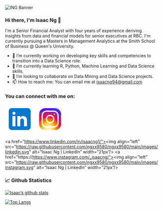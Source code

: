 ![ING Banner](https://user-images.githubusercontent.com/86623708/146691106-9e240cd4-d506-4b02-b0f5-4203dcf0058f.png)

### Hi there, I'm Isaac Ng 👋

I'm a Senior Financial Analyst with four years of experience deriving insights from data and financial models for senior executives at RBC.  I'm currently pursuing a Masters in Management Analytics at the Smith School of Business @ Queen's University.

- 🔭 I’m currently working on developing key skills and competencies to transition into a Data Science role. 
- 🌱 I’m currently learning R, Python, Machine Learning and Data Science skills. 
- 👯 I’m looking to collaborate on Data Mining and Data Science projects. 
- 📫 How to reach me: You can email me at isaacng94@gmail.com

### You can connect with me on:

[![Linkedin Logo](/images/linkedin.svg)](www.linkedin.com/in/isaacng1/)
[![Instagram Logo](/images/instagram.svg)](/www.instagram.com/_isaacng/)

<a href=”https://www.linkedin.com/in/isaacng1/"><img align=”left” src=”https://raw.githubusercontent.com/ngxx9580/ngxx9580/main/images/linkedin.svg" alt=”Isaac Ng | LinkedIn” width=”21px”/></a>
<a href=”https://https://www.instagram.com/_isaacng/"><img align=”left” src=”https://raw.githubusercontent.com/ngxx9580/ngxx9580/main/images/instagram.svg" alt=”Isaac Ng | LinkedIn” width=”21px”/></a>



### 📈 Github Statistics
[![Isaac’s github stats](https://github-readme-stats.vercel.app/api?username=ngxx9580)](https://github.com/ngxx9580)

[![Top Langs](https://github-readme-stats.vercel.app/api/top-langs/?username=ngxx9580&layout=compact)](https://github.com/ngxx9580)


<!--
**ngxx9580/ngxx9580** is a ✨ _special_ ✨ repository because its `README.md` (this file) appears on your GitHub profile.

Here are some ideas to get you started:

- 🔭 I’m currently working on developing key skills and competencies to transition into a Data Science role. 
- 🌱 I’m currently learning R, Python, Machine Learning, Data Science and Data Analytic skills. 
- 👯 I’m looking to collaborate on Data Mining and Data Science projects. 
- 📫 How to reach me: You can email me at isaacng94@gmail.com
- ⚡ Fun fact: ...
-->

